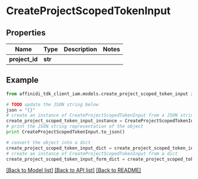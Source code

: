 # CreateProjectScopedTokenInput

## Properties

| Name           | Type    | Description | Notes |
| -------------- | ------- | ----------- | ----- |
| **project_id** | **str** |             |

## Example

```python
from affinidi_tdk_client_iam.models.create_project_scoped_token_input import CreateProjectScopedTokenInput

# TODO update the JSON string below
json = "{}"
# create an instance of CreateProjectScopedTokenInput from a JSON string
create_project_scoped_token_input_instance = CreateProjectScopedTokenInput.from_json(json)
# print the JSON string representation of the object
print CreateProjectScopedTokenInput.to_json()

# convert the object into a dict
create_project_scoped_token_input_dict = create_project_scoped_token_input_instance.to_dict()
# create an instance of CreateProjectScopedTokenInput from a dict
create_project_scoped_token_input_form_dict = create_project_scoped_token_input.from_dict(create_project_scoped_token_input_dict)
```

[[Back to Model list]](../README.md#documentation-for-models) [[Back to API list]](../README.md#documentation-for-api-endpoints) [[Back to README]](../README.md)
